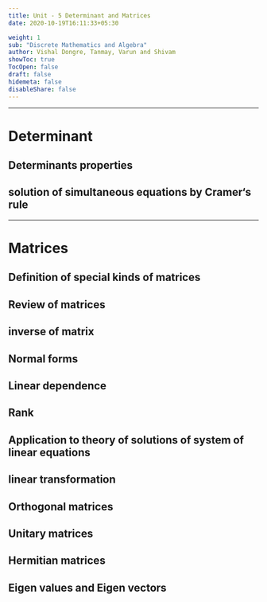 ```yaml
---
title: Unit - 5 Determinant and Matrices
date: 2020-10-19T16:11:33+05:30

weight: 1
sub: "Discrete Mathematics and Algebra"
author: Vishal Dongre, Tanmay, Varun and Shivam
showToc: true
TocOpen: false
draft: false
hidemeta: false
disableShare: false
---
```


---

# Determinant

## Determinants properties

## solution of simultaneous equations by Cramer‘s rule

---

# Matrices

## Definition of special kinds of matrices

## Review of matrices

## inverse of matrix

## Normal forms

## Linear dependence

## Rank

## Application to theory of solutions of system of linear equations

## linear transformation

## Orthogonal matrices

## Unitary matrices

## Hermitian matrices

## Eigen values and Eigen vectors
